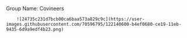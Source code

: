 Group Name: Covineers 


        ![24735c231d7bcb00ca6baa573a829c9c](https://user-images.githubusercontent.com/70596795/122140600-b4ef0680-ce19-11eb-9435-6d9a9edf4b23.png)

                


